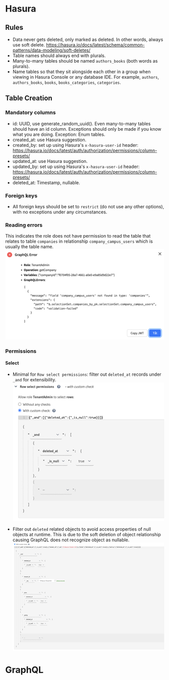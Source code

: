 # Hasura

## Rules

- Data never gets deleted, only marked as deleted. In other words, always use soft delete. https://hasura.io/docs/latest/schema/common-patterns/data-modeling/soft-deletes/
- Table names should always end with plurals.
- Many-to-many tables should be named `authors_books` (both words as plurals).
- Name tables so that they sit alongside each other in a group when viewing in Hasura Console or any database IDE. For example, `authors`, `authors_books`, `books`, `books_categories`, `categories`.

## Table Creation
### Mandatory columns

- id: UUID, use generate_random_uuid(). Even many-to-many tables should have an id column. Exceptions should only be made if you know what you are doing. Exception: Enum tables.
- created_at: use Hasura suggestion.
- created_by: set up using Hasura's `x-hasura-user-id` header: https://hasura.io/docs/latest/auth/authorization/permissions/column-presets/
- updated_at: use Hasura suggestion.
- updated_by: set up using Hasura's `x-hasura-user-id` header: https://hasura.io/docs/latest/auth/authorization/permissions/column-presets/
- deleted_at: Timestamp, nullable.

### Foreign keys

- All foreign keys should be set to `restrict` (do not use any other options), with no exceptions under any circumstances.

### Reading errors

This indicates the role does not have permission to read the table that relates to table `companies` in relationship `company_campus_users` which is usually the table name.
![Alt text](hasura-error-01.png)

### Permissions

#### Select

- Minimal for `Row select permissions`: filter out `deleted_at` records under `_and` for extensibility.
![Alt text](hasura-permissions-01.png)

- Filter out `deleted` related objects to avoid access properties of null objects at runtime. This is due to the soft deletion of object relationship causing GraphQL does not recognize object as nullable.
![Plan and Policy could be deleted](image.png)

# GraphQL

